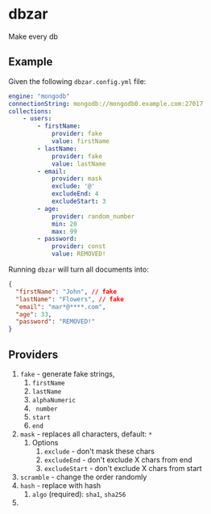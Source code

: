 # dbzar

Make every db

## Example

Given the following `dbzar.config.yml` file:

```yaml
engine: "mongodb"
connectionString: mongodb://mongodb0.example.com:27017
collections:
    - users:
        - firstName:
            provider: fake
            value: firstName
        - lastName:
            provider: fake
            value: lastName
	    - email:
            provider: mask
            exclude: '@'
            excludeEnd: 4
            excludeStart: 3
        - age:
            provider: random_number
            min: 20
            max: 99
        - password:
            provider: const
            value: REMOVED!

```

Running `dbzar` will turn all documents into:

```json
{
  "firstName": "John", // fake
  "lastName": "Flowers", // fake
  "email": "mar*@****.com",
  "age": 33,
  "password": "REMOVED!"
}
```

## Providers

1. `fake` - generate fake strings,
   1. `firstName`
   2. `lastName`
   3. `alphaNumeric`
   4. ` number`
   5. `start`
   6. `end`
2. `mask` - replaces all characters, default: `*`
   1. Options
      1. `exclude` - don't mask these chars
      2. `excludeEnd` - don't exclude X chars from end
      3. `excludeStart` - don't exclude X chars from start
3. `scramble` - change the order randomly
4. `hash` - replace with hash
   1. `algo` (required): `sha1`, `sha256`
5.
